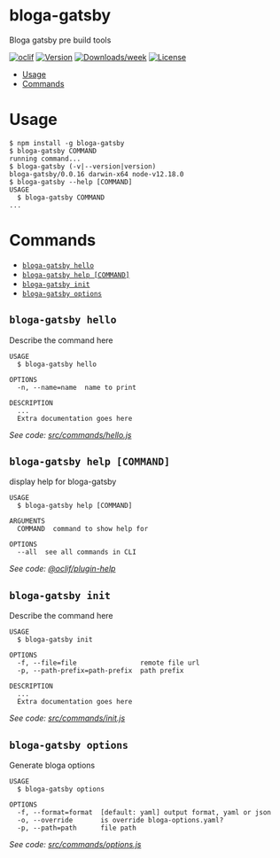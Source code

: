 bloga-gatsby
============

Bloga gatsby pre build tools

[![oclif](https://img.shields.io/badge/cli-oclif-brightgreen.svg)](https://oclif.io)
[![Version](https://img.shields.io/npm/v/bloga-gatsby.svg)](https://npmjs.org/package/bloga-gatsby)
[![Downloads/week](https://img.shields.io/npm/dw/bloga-gatsby.svg)](https://npmjs.org/package/bloga-gatsby)
[![License](https://img.shields.io/npm/l/bloga-gatsby.svg)](https://github.com/theowenyoung/bloga-gatsby/blob/master/package.json)

<!-- toc -->
* [Usage](#usage)
* [Commands](#commands)
<!-- tocstop -->
# Usage
<!-- usage -->
```sh-session
$ npm install -g bloga-gatsby
$ bloga-gatsby COMMAND
running command...
$ bloga-gatsby (-v|--version|version)
bloga-gatsby/0.0.16 darwin-x64 node-v12.18.0
$ bloga-gatsby --help [COMMAND]
USAGE
  $ bloga-gatsby COMMAND
...
```
<!-- usagestop -->
# Commands
<!-- commands -->
* [`bloga-gatsby hello`](#bloga-gatsby-hello)
* [`bloga-gatsby help [COMMAND]`](#bloga-gatsby-help-command)
* [`bloga-gatsby init`](#bloga-gatsby-init)
* [`bloga-gatsby options`](#bloga-gatsby-options)

## `bloga-gatsby hello`

Describe the command here

```
USAGE
  $ bloga-gatsby hello

OPTIONS
  -n, --name=name  name to print

DESCRIPTION
  ...
  Extra documentation goes here
```

_See code: [src/commands/hello.js](https://github.com/theowenyoung/bloga-gatsby/blob/v0.0.16/src/commands/hello.js)_

## `bloga-gatsby help [COMMAND]`

display help for bloga-gatsby

```
USAGE
  $ bloga-gatsby help [COMMAND]

ARGUMENTS
  COMMAND  command to show help for

OPTIONS
  --all  see all commands in CLI
```

_See code: [@oclif/plugin-help](https://github.com/oclif/plugin-help/blob/v2.2.3/src/commands/help.ts)_

## `bloga-gatsby init`

Describe the command here

```
USAGE
  $ bloga-gatsby init

OPTIONS
  -f, --file=file                remote file url
  -p, --path-prefix=path-prefix  path prefix

DESCRIPTION
  ...
  Extra documentation goes here
```

_See code: [src/commands/init.js](https://github.com/theowenyoung/bloga-gatsby/blob/v0.0.16/src/commands/init.js)_

## `bloga-gatsby options`

Generate bloga options

```
USAGE
  $ bloga-gatsby options

OPTIONS
  -f, --format=format  [default: yaml] output format, yaml or json
  -o, --override       is override bloga-options.yaml?
  -p, --path=path      file path
```

_See code: [src/commands/options.js](https://github.com/theowenyoung/bloga-gatsby/blob/v0.0.16/src/commands/options.js)_
<!-- commandsstop -->
